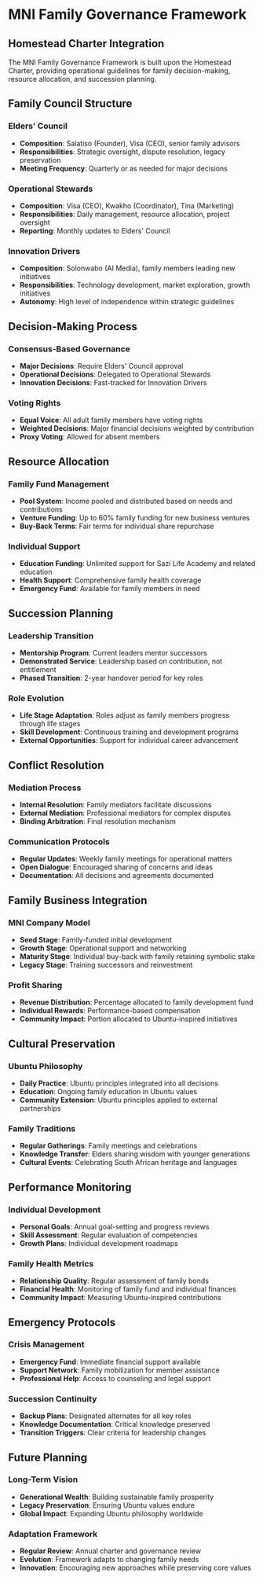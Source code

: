 # MNI Family Governance Framework

## Homestead Charter Integration
The MNI Family Governance Framework is built upon the Homestead Charter, providing operational guidelines for family decision-making, resource allocation, and succession planning.

## Family Council Structure

### Elders' Council
- **Composition**: Salatiso (Founder), Visa (CEO), senior family advisors
- **Responsibilities**: Strategic oversight, dispute resolution, legacy preservation
- **Meeting Frequency**: Quarterly or as needed for major decisions

### Operational Stewards
- **Composition**: Visa (CEO), Kwakho (Coordinator), Tina (Marketing)
- **Responsibilities**: Daily management, resource allocation, project oversight
- **Reporting**: Monthly updates to Elders' Council

### Innovation Drivers
- **Composition**: Solonwabo (AI Media), family members leading new initiatives
- **Responsibilities**: Technology development, market exploration, growth initiatives
- **Autonomy**: High level of independence within strategic guidelines

## Decision-Making Process

### Consensus-Based Governance
- **Major Decisions**: Require Elders' Council approval
- **Operational Decisions**: Delegated to Operational Stewards
- **Innovation Decisions**: Fast-tracked for Innovation Drivers

### Voting Rights
- **Equal Voice**: All adult family members have voting rights
- **Weighted Decisions**: Major financial decisions weighted by contribution
- **Proxy Voting**: Allowed for absent members

## Resource Allocation

### Family Fund Management
- **Pool System**: Income pooled and distributed based on needs and contributions
- **Venture Funding**: Up to 60% family funding for new business ventures
- **Buy-Back Terms**: Fair terms for individual share repurchase

### Individual Support
- **Education Funding**: Unlimited support for Sazi Life Academy and related education
- **Health Support**: Comprehensive family health coverage
- **Emergency Fund**: Available for family members in need

## Succession Planning

### Leadership Transition
- **Mentorship Program**: Current leaders mentor successors
- **Demonstrated Service**: Leadership based on contribution, not entitlement
- **Phased Transition**: 2-year handover period for key roles

### Role Evolution
- **Life Stage Adaptation**: Roles adjust as family members progress through life stages
- **Skill Development**: Continuous training and development programs
- **External Opportunities**: Support for individual career advancement

## Conflict Resolution

### Mediation Process
- **Internal Resolution**: Family mediators facilitate discussions
- **External Mediation**: Professional mediators for complex disputes
- **Binding Arbitration**: Final resolution mechanism

### Communication Protocols
- **Regular Updates**: Weekly family meetings for operational matters
- **Open Dialogue**: Encouraged sharing of concerns and ideas
- **Documentation**: All decisions and agreements documented

## Family Business Integration

### MNI Company Model
- **Seed Stage**: Family-funded initial development
- **Growth Stage**: Operational support and networking
- **Maturity Stage**: Individual buy-back with family retaining symbolic stake
- **Legacy Stage**: Training successors and reinvestment

### Profit Sharing
- **Revenue Distribution**: Percentage allocated to family development fund
- **Individual Rewards**: Performance-based compensation
- **Community Impact**: Portion allocated to Ubuntu-inspired initiatives

## Cultural Preservation

### Ubuntu Philosophy
- **Daily Practice**: Ubuntu principles integrated into all decisions
- **Education**: Ongoing family education in Ubuntu values
- **Community Extension**: Ubuntu principles applied to external partnerships

### Family Traditions
- **Regular Gatherings**: Family meetings and celebrations
- **Knowledge Transfer**: Elders sharing wisdom with younger generations
- **Cultural Events**: Celebrating South African heritage and languages

## Performance Monitoring

### Individual Development
- **Personal Goals**: Annual goal-setting and progress reviews
- **Skill Assessment**: Regular evaluation of competencies
- **Growth Plans**: Individual development roadmaps

### Family Health Metrics
- **Relationship Quality**: Regular assessment of family bonds
- **Financial Health**: Monitoring of family fund and individual finances
- **Community Impact**: Measuring Ubuntu-inspired contributions

## Emergency Protocols

### Crisis Management
- **Emergency Fund**: Immediate financial support available
- **Support Network**: Family mobilization for member assistance
- **Professional Help**: Access to counseling and legal support

### Succession Continuity
- **Backup Plans**: Designated alternates for all key roles
- **Knowledge Documentation**: Critical knowledge preserved
- **Transition Triggers**: Clear criteria for leadership changes

## Future Planning

### Long-Term Vision
- **Generational Wealth**: Building sustainable family prosperity
- **Legacy Preservation**: Ensuring Ubuntu values endure
- **Global Impact**: Expanding Ubuntu philosophy worldwide

### Adaptation Framework
- **Regular Review**: Annual charter and governance review
- **Evolution**: Framework adapts to changing family needs
- **Innovation**: Encouraging new approaches while preserving core values